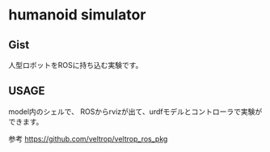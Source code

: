 # humanoid simulator

## Gist

人型ロボットをROSに持ち込む実験です。

## USAGE

model内のシェルで、 ROSからrvizが出て、urdfモデルとコントローラで実験ができます。

参考
https://github.com/veltrop/veltrop_ros_pkg

